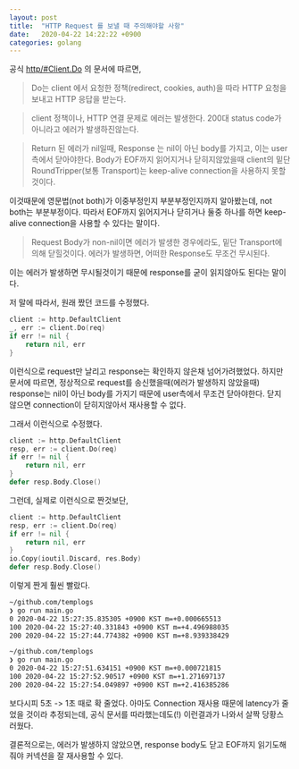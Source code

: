 ```yaml
---
layout: post
title:  "HTTP Request 를 보낼 때 주의해야할 사항"
date:   2020-04-22 14:22:22 +0900
categories: golang
---
```



공식 [http/#Client.Do](https://golang.org/pkg/net/http/#Client.Do) 의 문서에 따르면, 

> Do는 client 에서 요청한 정책(redirect, cookies, auth)을 따라 HTTP 요청을 보내고 HTTP 응답을 받는다. 

> client 정책이나, HTTP 연결 문제로 에러는 발생한다. 200대 status code가 아니라고 에러가 발생하진않는다.

> Return 된 에러가 nil일때, Response 는 nil이 아닌 body를 가지고, 이는 user측에서 닫아야한다. Body가 EOF까지 읽어지거나 닫히지않았을때 client의 밑단 RoundTripper(보통 Transport)는 keep-alive connection을 사용하지 못할 것이다.

이것때문에 영문법(not both)가 이중부정인지 부분부정인지까지 알아봤는데, not both는 부분부정이다. 따라서 EOF까지 읽어지거나 닫히거나 둘중 하나를 하면 keep-alive connection을 사용할 수 있다는 말이다.

> Request Body가 non-nil이면 에러가 발생한 경우에라도, 밑단 Transport에 의해 닫힐것이다. 에러가 발생하면, 어떠한 Response도 무조건 무시된다. 

이는 에러가 발생하면 무시될것이기 때문에 response를 굳이 읽지않아도 된다는 말이다.

저 말에 따라서, 원래 짰던 코드를 수정했다.

~~~go
client := http.DefaultClient
_, err := client.Do(req)
if err != nil {
    return nil, err
}
~~~
이런식으로 request만 날리고 response는 확인하지 않은채 넘어가려했었다. 하지만 문서에 따르면, 정상적으로 request를 송신했을때(에러가 발생하지 않았을때) response는 nil이 아닌 body를 가지기 때문에 user측에서 무조건 닫아야한다. 닫지 않으면 connection이 닫히지않아서 재사용할 수 없다.

그래서 이런식으로 수정했다.
~~~go
client := http.DefaultClient
resp, err := client.Do(req)
if err != nil {
    return nil, err
}
defer resp.Body.Close()
~~~
그런데, 실제로 이런식으로 짠것보단,

~~~go
client := http.DefaultClient
resp, err := client.Do(req)
if err != nil {
    return nil, err
}
io.Copy(ioutil.Discard, res.Body)
defer resp.Body.Close()
~~~
이렇게 짠게 훨씬 빨랐다.

~~~bash
~/github.com/templogs
❯ go run main.go
0 2020-04-22 15:27:35.835305 +0900 KST m=+0.000665513
100 2020-04-22 15:27:40.331843 +0900 KST m=+4.496988035
200 2020-04-22 15:27:44.774382 +0900 KST m=+8.939338429

~/github.com/templogs
❯ go run main.go
0 2020-04-22 15:27:51.634151 +0900 KST m=+0.000721815
100 2020-04-22 15:27:52.90517 +0900 KST m=+1.271697137
200 2020-04-22 15:27:54.049897 +0900 KST m=+2.416385286
~~~
보다시피 5초 -> 1초 때로 확 줄었다. 아마도 Connection 재사용 때문에 latency가 줄었을 것이라 추정되는데,
공식 문서를 따라했는데도(!) 이런결과가 나와서 살짝 당황스러웠다.

결론적으로는, 에러가 발생하지 않았으면, response body도 닫고 EOF까지 읽기도해줘야 커넥션을 잘 재사용할 수 있다.